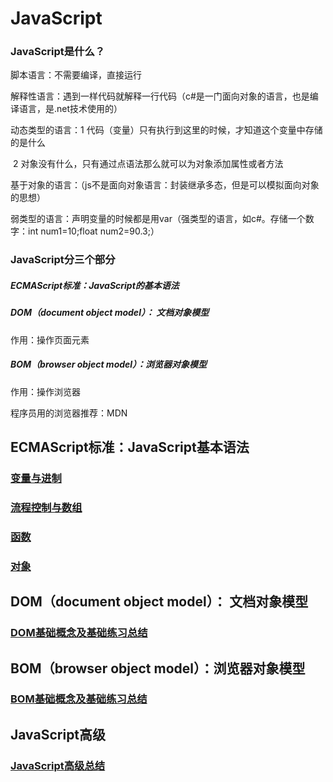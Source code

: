 # JavaScript
### JavaScript是什么？

脚本语言：不需要编译，直接运行

解释性语言：遇到一样代码就解释一行代码（c#是一门面向对象的语言，也是编译语言，是.net技术使用的）

动态类型的语言：1 代码（变量）只有执行到这里的时候，才知道这个变量中存储的是什么

​			       2 对象没有什么，只有通过点语法那么就可以为对象添加属性或者方法

基于对象的语言：（js不是面向对象语言：封装继承多态，但是可以模拟面向对象的思想）

弱类型的语言：声明变量的时候都是用var（强类型的语言，如c#。存储一个数字：int num1=10;float num2=90.3;）



### JavaScript分三个部分

##### ECMAScript标准：JavaScript的基本语法

##### DOM（document object model）： 文档对象模型

作用：操作页面元素

##### BOM（browser object model）：浏览器对象模型 

作用：操作浏览器


程序员用的浏览器推荐：MDN


## ECMAScript标准：JavaScript基本语法
### [变量与进制](https://github.com/SallyXu2018/webNote/blob/master/Js/blandjzandlx.md)
### [流程控制与数组](https://github.com/SallyXu2018/webNote/blob/master/Js/lcandsz.md)
### [函数](https://github.com/SallyXu2018/webNote/blob/master/Js/function.md)
### [对象](https://github.com/SallyXu2018/webNote/blob/master/Js/object.md)


## DOM（document object model）： 文档对象模型

### [DOM基础概念及基础练习总结](https://github.com/SallyXu2018/webNote/blob/master/Js/DOM.md)

## BOM（browser object model）：浏览器对象模型 

### [BOM基础概念及基础练习总结](https://github.com/SallyXu2018/webNote/blob/master/Js/BOM.md)


## JavaScript高级
### [JavaScript高级总结](https://github.com/SallyXu2018/webNote/blob/master/Js/JavaScript%E9%AB%98%E7%BA%A7.md)

